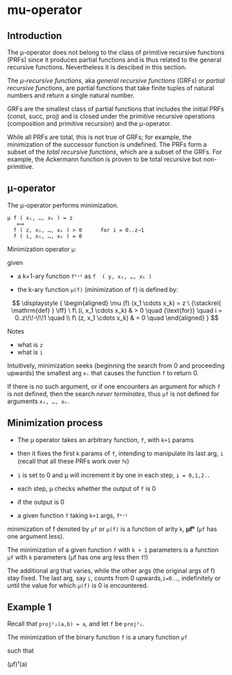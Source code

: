 # mu-operator

## Introduction

The μ-operator does not belong to the class of primitive recursive functions (PRFs) since it produces partial functions and is thus related to the general recursive functions. Nevertheless it is descibed in this section.

The *μ-recursive functions*, aka *general recursive functions* (GRFs) or *partial recursive functions*, are partial functions that take finite tuples of natural numbers and return a single natural number.

GRFs are the smallest class of partial functions that includes the initial PRFs (const, succ, proj) and is closed under the primitive recursive operations (composition and primitive recursion) and the μ-operator.

While all PRFs are total, this is not true of GRFs; for example, the minimization of the successor function is undefined. The PRFs form a subset of the *total recursive functions*, which are a subset of the GRFs. For example, the Ackermann function is proven to be total recursive but non-primitive.

## μ-operator

The μ-operator performs minimization.

```
μ f ( x₁, …, xₖ ) = z
   ⟺
  f ( z, x₁, …, xₖ ) > 0      for i = 0..z−1
  f ( i, x₁, …, xₖ ) = 0
```

Minimization operator `μ`:

given

- a k+1-ary function `fᵏᐩ¹` as `f  ( y, x₁, …, xₖ )`

- the k-ary function `μ(f)` (minimization of `f`) is defined by:

$$
\displaystyle {
\begin{aligned}
     \mu (f)  (x_1   \cdots  x_k) = z
  \     {\stackrel{ \mathrm{def} } \iff}
  \     f\ (i, x_1   \cdots  x_k) & > 0
  \quad
        {\text{for}}
  \quad
        i = 0..z\!\!-\!\!1
  \quad
        \\
        f\ (z, x_1   \cdots  x_k) & = 0
  \quad
\end{aligned}
}
$$

Notes
- what is `z`
- what is `i`

Intuitively, minimization seeks (beginning the search from 0 and proceeding upwards) the smallest arg `xᵢ` that causes the function `f` to return 0.

If there is no such argument, or if one encounters an argument for which `f` is not defined, then the search *never terminates*, thus `μf` is not defined for arguments `x₁, …, xₖ`.

## Minimization process

- The μ operator takes an arbitrary function, `f`, with `k+1` params
- then it fixes the first `k` params of `f`, intending to manipulate its last arg, `i` (recall that all these PRFs work over ℕ)
- `i` is set to 0 and μ will increment it by one in each step, `i = 0,1,2..`
- each step, μ checks whether the output of `f` is 0
- if the output is 0




- a given function `f` taking `k+1` args, `fᵏᐩ¹`

minimization of f 
denoted by `μf` or `μ(f)` 
is a function of arity `k`, __μfᵏ__
(`μf` has one argument less).



The minimization of a given function `f` with `k + 1` parameters is a function `μf` with `k` parameters (μf has one arg less then `f`!)


The additional arg that varies, while the other args (the original args of f) stay fixed. The last arg, say `i`, counts from 0 upwards,`i=0..`, indefinitely or until the value for which `μ(f)` is 0 is encountered.

## Example 1

Recall that `proj²₂(a,b) = a`, and let `f` be `proj²₂`.

The minimization of the binary function `f` is a unary function `μf`

such that

(μf)¹(a) 
